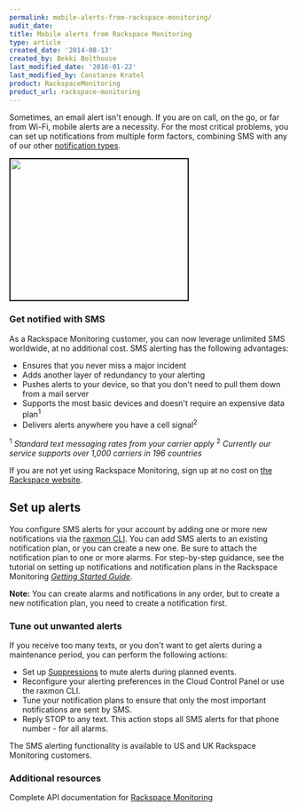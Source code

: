 ```yaml
---
permalink: mobile-alerts-from-rackspace-monitoring/
audit_date:
title: Mobile alerts from Rackspace Monitoring
type: article
created_date: '2014-08-13'
created_by: Bekki Bolthouse
last_modified_date: '2016-01-22'
last_modified_by: Constanze Kratel
product: RackspaceMonitoring
product_url: rackspace-monitoring
---
```


Sometimes, an email alert isn't enough. If you are on call, on the go, or far from Wi-Fi, mobile alerts are a necessity. For the most critical problems, you can set up notifications from multiple form factors, combining SMS with any of our other [notification types](https://support.rackspace.com/how-to/rackspace-monitoring-checks-and-alarms/).

<img src="{% asset_path rackspace-monitoring/mobile-alerts-from-rackspace-monitoring/CMSMS1.png %}" alt="" width="320" height="254" border="2" />

### Get notified with SMS

As a Rackspace Monitoring customer, you can now leverage unlimited SMS worldwide, at no additional cost. SMS alerting has the following advantages:

- Ensures that you never miss a major incident
- Adds another layer of redundancy to your alerting
- Pushes alerts to your device, so that you don't need to pull them down from a mail server
- Supports the most basic devices and doesn't require an expensive data plan<sup>1</sup>
- Delivers alerts anywhere you have a cell signal<sup>2</sup>

<sup>1</sup> *Standard text messaging rates from your carrier apply*
<sup>2</sup> *Currently our service supports over 1,000 carriers in 196 countries*

If you are not yet using Rackspace Monitoring, sign up at no cost on [the Rackspace website](https://cart.rackspace.com/cloud/?cp_id=cloud_monitoring).

## Set up alerts

You configure SMS alerts for your account by adding one or more new notifications via the [raxmon CLI](/how-to/getting-started-with-rackspace-monitoring-cli). You can add SMS alerts to an existing notification plan, or you can create a new one. Be sure to attach the notification plan to one or more alarms. For step-by-step guidance, see the tutorial on setting up notifications and notification plans in the Rackspace Monitoring [_Getting Started Guide_](https://developer.rackspace.com/docs/rackspace-monitoring/v1/developer-guide/#document-api-operations/notifications-operations).

**Note:** You can create alarms and notifications in any order, but to create a new notification plan, you need to create a notification first.

### Tune out unwanted alerts

If you receive too many texts, or you don't want to get alerts during a maintenance period, you can perform the following actions:

- Set up [Suppressions](http://www.rackspace.com/blog/mute-cloud-monitoring-notifications-with-suppressions/) to mute alerts during planned events.
- Reconfigure your alerting preferences in the Cloud Control Panel or use the raxmon CLI.
- Tune your notification plans to ensure that only the most important notifications are sent by SMS.
- Reply STOP to any text. This action stops all SMS alerts for that phone number - for all alarms.

The SMS alerting functionality is available to US and UK Rackspace Monitoring customers.

### Additional resources

Complete API documentation for [Rackspace Monitoring](https://developer.rackspace.com/docs/rackspace-monitoring/v1/developer-guide/#document-developer-guide)

